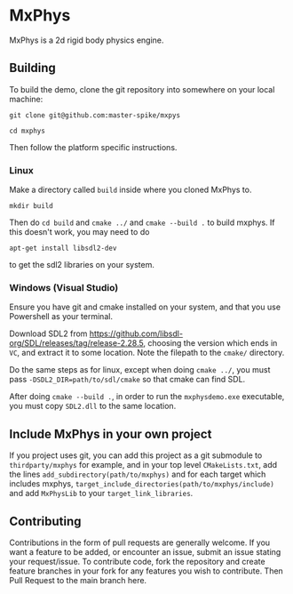 # MxPhys
MxPhys is a 2d rigid body physics engine.


## Building

To build the demo, clone the git repository into somewhere on your local machine:

```git clone git@github.com:master-spike/mxpys```

```cd mxphys```

Then follow the platform specific instructions.

### Linux

Make a directory called `build` inside where you cloned MxPhys to.

```mkdir build```

Then do `cd build` and `cmake ../` and `cmake --build .` to build mxphys. If this doesn't work, you may need to do

`apt-get install libsdl2-dev`

to get the sdl2 libraries on your system.

### Windows (Visual Studio)

Ensure you have git and cmake installed on your system, and that you use Powershell as your terminal.

Download SDL2 from https://github.com/libsdl-org/SDL/releases/tag/release-2.28.5, choosing the version which ends in `VC`, and extract it to some location.
Note the filepath to the `cmake/` directory.

Do the same steps as for linux, except when doing `cmake ../`, you must pass `-DSDL2_DIR=path/to/sdl/cmake` so that cmake can find SDL.

After doing `cmake --build .`, in order to run the `mxphysdemo.exe` executable, you must copy `SDL2.dll` to the same location.

## Include MxPhys in your own project

If you project uses git, you can add this project as a git submodule to `thirdparty/mxphys` for example, and in your top level `CMakeLists.txt`,
add the lines `add_subdirectory(path/to/mxphys)` and for each target which includes mxphys, `target_include_directories(path/to/mxphys/include)`
and add `MxPhysLib` to your `target_link_libraries`.

## Contributing

Contributions in the form of pull requests are generally welcome. If you want a feature to be added, or encounter an issue, submit an issue
stating your request/issue. To contribute code, fork the repository and create feature branches in your fork for any features you wish to
contribute. Then Pull Request to the main branch here.


